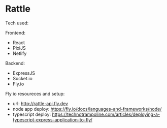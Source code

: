 # Rattle

Tech used:  

Frontend:  
- React
- PixiJS
- Netlify

Backend:
- ExpressJS
- Socket.io
- Fly.io


Fly io resoureces and setup:  

- url: http://rattle-api.fly.dev  
- node app deploy: https://fly.io/docs/languages-and-frameworks/node/
- typescript deploy: https://technotrampoline.com/articles/deploying-a-typescript-express-application-to-fly/ 


